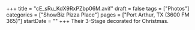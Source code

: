 +++
title = "cE_sRu_KdX9RxPZbp06M.avif"
draft = false
tags = ["Photos"]
categories = ["ShowBiz Pizza Place"]
pages = ["Port Arthur, TX (3600 FM 365)"]
startDate = ""
+++
Their 3-Stage decorated for Christmas.
